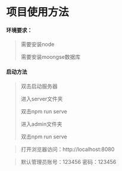 # 项目使用方法



#### 环境要求：



> 需要安装node
>
> 需要安装moongse数据库



#### 启动方法



> 双击启动服务器
>
> 进入server文件夹
>
> 双击npm run serve
>
> 进入admin文件夹
>
> 双击npm run serve



> 打开浏览器访问：http://localhost:8080



> 默认管理员账号：123456 密码：123456

